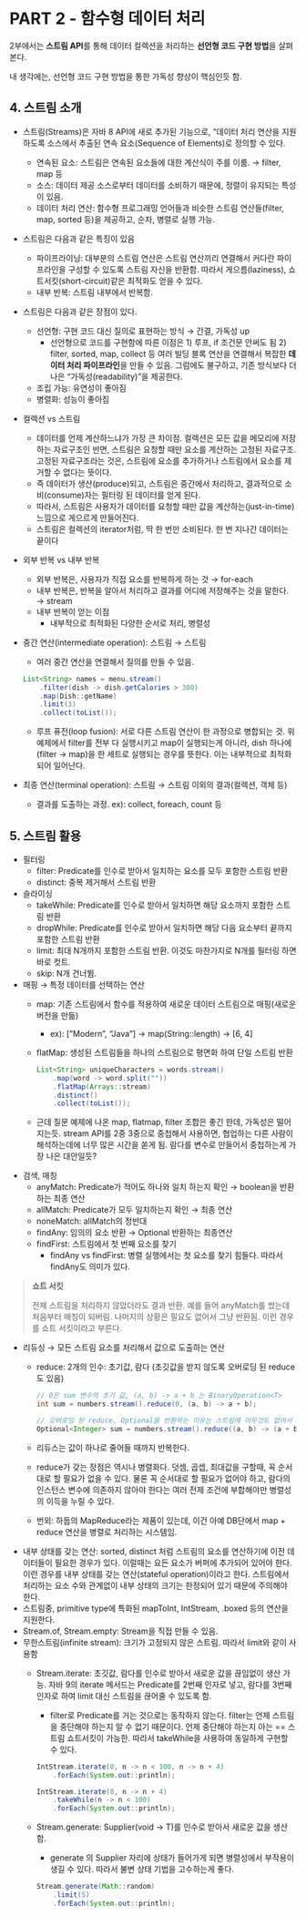 # PART 2 - 함수형 데이터 처리

2부에서는 **스트림 API**를 통해 데이터 컬렉션을 처리하는 **선언형 코드 구현 방법**을 살펴본다.

내 생각에는, 선언형 코드 구현 방법을 통한 가독성 향상이 핵심인듯 함.

## 4. 스트림 소개

- 스트림(Streams)은 자바 8 API에 새로 추가된 기능으로, “데이터 처리 연산을 지원하도록 소스에서 추출된 연속 요소(Sequence of Elements)로 정의할 수 있다.
    - 연속된 요소: 스트림은 연속된 요소들에 대한 계산식이 주를 이룸. → filter, map 등
    - 소스: 데이터 제공 소스로부터 데이터를 소비하기 때문에, 정렬이 유지되는 특성이 있음.
    - 데이터 처리 연산: 함수형 프로그래밍 언어들과 비슷한 스트림 연산들(filter, map, sorted 등)을 제공하고, 순차, 병렬로 실행 가능.
- 스트림은 다음과 같은 특징이 있음
    - 파이프라이닝: 대부분의 스트림 연산은 스트림 연산끼리 연결해서 커다란 파이프라인을 구성할 수 있도록 스트림 자신을 반환함. 따라서 게으름(laziness), 쇼트서킷(short-circuit)같은 최적화도 얻을 수 있다.
    - 내부 반복: 스트림 내부에서 반복함.
- 스트림은 다음과 같은 장점이 있다.
    - 선언형: 구현 코드 대신 질의로 표현하는 방식 → 간결, 가독성 up
        - 선언형으로 코드를 구현함에 따른 이점은 1) 루프, if 조건문 안써도 됨 2) filter, sorted, map, collect 등 여러 빌딩 블록 연산을 연결해서 복잡한 **데이터 처리 파이프라인**을 만들 수 있음. 그럼에도 불구하고, 기존 방식보다 더 나은 “가독성(readability)”을 제공한다.
    - 조립 가능: 유연성이 좋아짐
    - 병렬화: 성능이 좋아짐
- 컬렉션 vs 스트림
    - 데이터를 언제 계산하느냐가 가장 큰 차이점. 컬렉션은 모든 값을 메모리에 저장하는 자료구조인 반면, 스트림은 요청할 때만 요소를 계산하는 고정된 자료구조. 고정된 자료구조라는 것은, 스트림에 요소를 추가하거나 스트림에서 요소를 제거할 수 없다는 뜻이다.
    - 즉 데이터가 생산(produce)되고, 스트림은 중간에서 처리하고, 결과적으로 소비(consume)자는 필터링 된 데이터를 얻게 된다.
    - 따라서, 스트림은 사용자가 데이터를 요청할 때만 값을 계산하는(just-in-time) 느낌으로 게으르게 만들어진다.
    - 스트림은 컬렉션의 iterator처럼, 딱 한 번만 소비된다. 한 번 지나간 데이터는 끝이다
- 외부 반복 vs 내부 반복
    - 외부 반복은, 사용자가 직접 요소를 반복하게 하는 것 → for-each
    - 내부 반복은, 반복을 알아서 처리하고 결과를 어디에 저장해주는 것을 말한다. → stream
    - 내부 반복이 얻는 이점
        - 내부적으로 최적화된 다양한 순서로 처리, 병렬성
- 중간 연산(intermediate operation): 스트림 → 스트림
    - 여러 중간 연산을 연결해서 질의를 만들 수 있음.
    
    ```java
    List<String> names = menu.stream()
        .filter(dish -> dish.getCalories > 300)
        .map(Dish::getName)
        .limit(3)
        .collect(toList());
    ```
    
    - 루프 퓨전(loop fusion): 서로 다른 스트림 연산이 한 과정으로 병합되는 것. 위 예제에서 filter를 전부 다 실행시키고 map이 실행되는게 아니라, dish 하나에 (filter → map)을 한 세트로 실행되는 경우를 뜻한다. 이는 내부적으로 최적화되어 일어난다.
- 최종 연산(terminal operation): 스트림 → 스트림 이외의 결과(컬렉션, 객체 등)
    - 결과를 도출하는 과정. ex): collect, foreach, count 등

## 5. 스트림 활용

- 필터링
    - filter: Predicate를 인수로 받아서 일치하는 요소를 모두 포함한 스트림 반환
    - distinct: 중복 제거해서 스트림 반환
- 슬라이싱
    - takeWhile: Predicate를 인수로 받아서 일치하면 해당 요소까지 포함한 스트림 반환
    - dropWhile: Predicate를 인수로 받아서 일치하면 해당 다음 요소부터 끝까지 포함한 스트림 반환
    - limit: 최대 N개까지 포함한 스트림 반환. 이것도 마찬가지로 N개를 필터링 하면 바로 컷트.
    - skip: N개 건너뜀.
- 매핑 → 특정 데이터를 선택하는 연산
    - map: 기존 스트림에서 함수를 적용하여 새로운 데이터 스트림으로 매핑(새로운 버전을 만듦)
        - ex): [”Modern”, “Java”] → map(String::length) → [6, 4]
    - flatMap: 생성된 스트림들을 하나의 스트림으로 평면화 하여 단일 스트림 반환
        
        ```java
        List<String> uniqueCharacters = words.stream()
            .map(word -> word.split(""))
            .flatMap(Arrays::stream)
            .distinct()
            .collect(toList());
        ```
        
    - 근데 질문 예제에 나온 map, flatmap, filter 조합은 좋긴 한데, 가독성은 떨어지는듯. stream API를 2중 3중으로 중첩해서 사용하면, 협업하는 다른 사람이 해석하는데에 너무 많은 시간을 쏟게 됨. 람다를 변수로 만들어서 중첩하는게 가장 나은 대안일듯?
- 검색, 매칭
    - anyMatch: Predicate가 적어도 하나와 일치 하는지 확인 → boolean을 반환하는 최종 연산
    - allMatch: Predicate가 모두 일치하는지 확인 → 최종 연산
    - noneMatch: allMatch의 정반대
    - findAny: 임의의 요소 반환 → Optional 반환하는 최종연산
    - findFirst: 스트림에서 첫 번째 요소를 찾기
        - findAny vs findFirst: 병렬 실행에서는 첫 요소를 찾기 힘들다. 따라서 findAny도 의미가 있다.

>**쇼트 서킷**
>
>전체 스트림을 처리하지 않았더라도 결과 반환. 예를 들어 anyMatch를 썼는데 처음부터 매칭이 되버림. 나머지의 상황은 필요도 없어서 그냥 반환됨. 이런 경우를 쇼트 서킷이라고 부른다.


- 리듀싱 → 모든 스트림 요소를 처리해서 값으로 도출하는 연산
    - reduce: 2개의 인수: 초기값, 람다 (초깃값을 받지 않도록 오버로딩 된 reduce도 있음)
        
        ```java
        // 0은 sum 변수의 초기 값, (a, b) -> a + b 는 BinaryOperation<T>
        int sum = numbers.stream().reduce(0, (a, b) -> a + b);
        
        // 오버로딩 된 reduce. Optional을 반환하는 이유는 스트림에 아무것도 없어서 null을 반환할 수 있기 때문
        Optional<Integer> sum = numbers.stream().reduce((a, b) -> (a + b));
        ```
        
    - 리듀스는 값이 하나로 줄어들 때까지 반복한다.
    - reduce가 갖는 장점은 역시나 병렬화다. 덧셈, 곱셉, 최대값을 구할때, 꼭 순서대로 할 필요가 없을 수 있다. 물론 꼭 순서대로 할 필요가 없어야 하고, 람다의 인스턴스 변수에 의존하지 않아야 한다는 여러 전제 조건에 부합해야만 병렬성의 이득을 누릴 수 있다.
    - 번외: 하둡의 MapReduce라는 제품이 있는데, 이건 아예 DB단에서 map + reduce 연산을 병렬로 처리하는 시스템임.
- 내부 상태를 갖는 연산: sorted, distinct 처럼 스트림의 요소를 연산하기에 이전 데이터들이 필요한 경우가 있다. 이럴때는 요든 요소가 버퍼에 추가되어 있어야 한다. 이런 경우를 내부 상태를 갖는 연산(stateful operation)이라고 한다. 스트림에서 처리하는 요소 수와 관계없이 내부 상태의 크기는 한정되어 있기 때문에 주의해야 한다.
- 스트림중, primitive type에 특화된 mapToInt, IntStream, .boxed 등의 연산을 지원한다.
- Stream.of, Stream.empty: Stream을 직접 만들 수 있음.
- 무한스트림(infinite stream): 크기가 고정되지 않은 스트림. 따라서 limit와 같이 사용함
    - Stream.iterate: 초깃값, 람다를 인수로 받아서 새로운 값을 끊임없이 생산 가능. 자바 9의 iterate 메서드는 Predicate를 2번째 인자로 넣고, 람다를 3번째 인자로 하여 limit 대신 스트림을 끊어줄 수 있도록 함.
        - filter로 Predicate를 거는 것으로는 동작하지 않는다. filter는 언제 스트림을 중단해야 하는지 알 수 없기 때문이다. 언제 중단해야 하는지 아는 == 스트림 쇼트서킷이 가능한. 따라서 takeWhile을 사용하여 동일하게 구현할 수 있다.
        
        ```java
        IntStream.iterate(0, n -> n < 100, n -> n + 4)
            .forEach(System.out::println);
        
        IntStream.iterate(0, n -> n + 4)
            .takeWhile(n -> n < 100)
            .forEach(System.out::println);
        ```
        
    - Stream.generate: Supplier<T>(void → T)를 인수로 받아서 새로운 값을 생산함.
        - generate 의 Supplier 자리에 상태가 들어가게 되면 병렬성에서 부작용이 생길 수 있다. 따라서 불변 상태 기법을 고수하는게 좋다.
        
        ```java
        Stream.generate(Math::random)
            .limit(5)
            .forEach(System.out::println);
        ```
